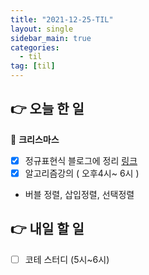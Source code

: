 ```yaml
---
title: "2021-12-25-TIL"
layout: single
sidebar_main: true
categories: 
  - til
tag: [til]
---
```


## 👉 오늘 한 일

🎅 **크리스마스**

- [x]  정규표현식 블로그에 정리 [링크](https://namgyungkim.github.io/web/2021_12_25/)
- [x]  알고리즘강의 ( 오후4시~ 6시 )
  - 버블 정렬, 삽입정렬, 선택정렬
  

## 👉 내일 할 일

- [ ]  코테 스터디 (5시~6시)



<br /><br /><br /><br />
